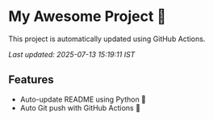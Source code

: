 # My Awesome Project 🚀

This project is automatically updated using GitHub Actions.

_Last updated: 2025-07-13 15:19:11 IST_

## Features
- Auto-update README using Python 🐍
- Auto Git push with GitHub Actions 🤖
